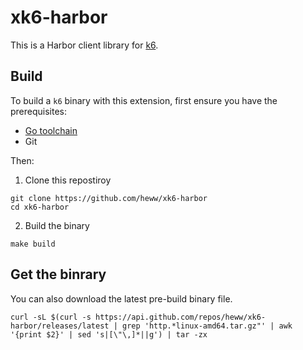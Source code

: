 # xk6-harbor

This is a Harbor client library for [k6](https://github.com/loadimpact/k6).

## Build

To build a `k6` binary with this extension, first ensure you have the prerequisites:

- [Go toolchain](https://go101.org/article/go-toolchain.html)
- Git

Then:

1. Clone this repostiroy
  ```shell
  git clone https://github.com/heww/xk6-harbor
  cd xk6-harbor
  ```

2. Build the binary
  ```shell
  make build
  ```

## Get the binrary
You can also download the latest pre-build binary file.

```shell
curl -sL $(curl -s https://api.github.com/repos/heww/xk6-harbor/releases/latest | grep 'http.*linux-amd64.tar.gz"' | awk '{print $2}' | sed 's|[\"\,]*||g') | tar -zx
```

